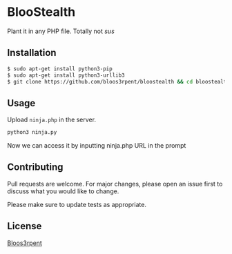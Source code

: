 # BlooStealth
Plant it in any PHP file. Totally not *sus*

## Installation

```bash
$ sudo apt-get install python3-pip
$ sudo apt-get install python3-urllib3
$ git clone https://github.com/bloos3rpent/bloostealth && cd bloostealth
```

## Usage

Upload `ninja.php` in the server.

```bash
python3 ninja.py
```

Now we can access it by inputting ninja.php URL in the prompt

## Contributing
Pull requests are welcome. For major changes, please open an issue first to discuss what you would like to change.

Please make sure to update tests as appropriate.

## License
[Bloos3rpent](https://github.com/bloos3rpent)
